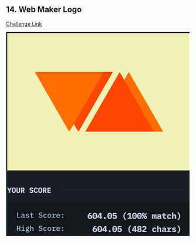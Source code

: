 ## 14. Web Maker Logo  
[Challenge Link](https://cssbattle.dev/play/14)  

![Question](../../images/14.png)